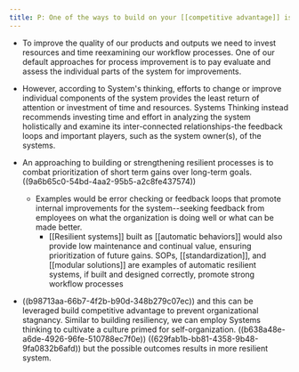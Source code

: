 ```yaml
---
title: P: One of the ways to build on your [[competitive advantage]] is to build [[resiliency]] and [[self-organization]] into your system and workflow processes
---
```


- To improve the quality of our products and outputs we need to invest resources and time reexamining our workflow processes. One of our default approaches for process improvement is to pay evaluate and assess the individual parts of the system for improvements.

- However, according to System's thinking, efforts to change or improve individual components of the system provides the least return of attention or investment of time and resources. Systems Thinking instead recommends investing time and effort in analyzing the system holistically and examine its inter-connected relationships-the feedback loops and important players, such as the system owner(s), of the systems.

- An approaching to building or strengthening resilient processes is to combat prioritization of short term gains over long-term goals.  ((9a6b65c0-54bd-4aa2-95b5-a2c8fe437574))
	 - Examples would be error checking or feedback loops that promote internal improvements for the system--seeking feedback from employees on what the organization is doing well or what can be made better.
		 - [[Resilient systems]] built as [[automatic behaviors]] would also provide low maintenance and continual value, ensuring prioritization of future gains. SOPs, [[standardization]], and [[modular solutions]] are examples of automatic resilient systems, if built and designed correctly, promote strong workflow processes

- ((b98713aa-66b7-4f2b-b90d-348b279c07ec)) and this can be leveraged build competitive advantage to prevent organizational stagnancy. Similar to building resiliency, we can employ Systems thinking to cultivate a culture primed for self-organization. ((b638a48e-a6de-4926-96fe-510788ec7f0e)) ((629fab1b-bb81-4358-9b48-9fa0832b6afd)) but the possible outcomes results in more resilient system. 
